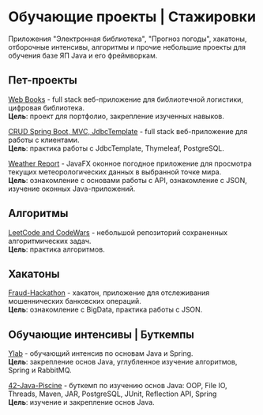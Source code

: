 # Обучающие проекты | Стажировки

Приложения "Электронная библиотека", "Прогноз погоды", хакатоны, отборочные интенсивы, алгоритмы и прочие небольшие проекты для обучения базе ЯП Java и его фреймворкам.

## Пет-проекты

[Web Books](https://github.com/CreativeWex/Java-Trainee-Projects/tree/main/Web%20Books) -  full stack веб-приложение для библиотечной логистики, цифровая библиотека.
<br>**Цель**: проект для портфолио, закрепление изученных навыков.

[CRUD Spring Boot, MVC, JdbcTemplate](https://github.com/CreativeWex/Java-Trainee-Projects/tree/main/CRUD%20Spring%20Boot%2C%20MVC%2C%20JdbcTemplate) - full stack веб-приложение для работы с клиентами.
<br>**Цель**: практика работы с JdbcTemplate, Thymeleaf, PostgreSQL.

[Weather Report](https://github.com/CreativeWex/Java-Trainee-Projects/tree/main/Weather%20Report) - JavaFX оконное погодное приложение для просмотра текущих метеорологических данных в выбранной точке мира.
<br>**Цель**: ознакомление с основами работы с API, ознакомление с JSON, изучение оконных Java-приложений.

## Алгоритмы

[LeetCode and CodeWars](https://github.com/CreativeWex/Java-Trainee-Projects/tree/main/LeetCode%20and%20CodeWars) - небольшой репозиторий сохраненных алгоритмических задач.
<br>**Цель**: практика алгоритмов.

## Хакатоны

[Fraud-Hackathon](https://github.com/CreativeWex/Java-Trainee-Projects/tree/main/Fraud%20Hackathon) - хакатон, приложение для отслеживания мошеннических банковских операций.
<br>**Цель**: ознакомление с BigData, практика работы с JSON.

## Обучающие интенсивы | Буткемпы

[Ylab](https://github.com/CreativeWex/Java-Trainee-Projects/tree/main/Ylab) - обучающий интенсив по основам Java и Spring.
<br>**Цель**: закрепление основ Java, углубленное изучение алгоритмов, Spring и RabbitMQ.

[42-Java-Piscine](https://github.com/CreativeWex/Java-Trainee-Projects/tree/main/42%20Java%20Piscine) -  буткемп по изучению основ Java: OOP, File IO, Threads, Maven, JAR, PostgreSQL,
JUnit, Reflection API, Spring <br>**Цель**: изучение и закрепление основ Java.
